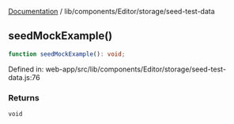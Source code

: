 [Documentation](../../../../modules.md) / lib/components/Editor/storage/seed-test-data

## seedMockExample()

```ts
function seedMockExample(): void;
```

Defined in: web-app/src/lib/components/Editor/storage/seed-test-data.js:76

### Returns

`void`
